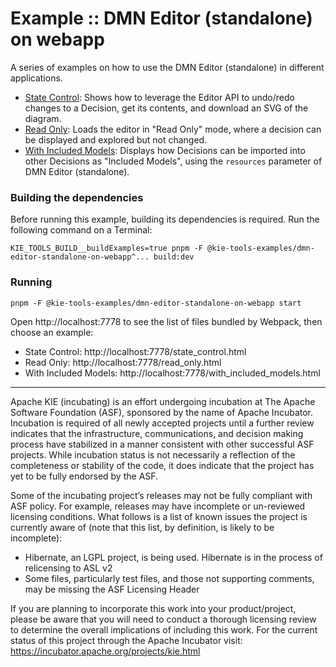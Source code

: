 <!--
   Licensed to the Apache Software Foundation (ASF) under one
   or more contributor license agreements.  See the NOTICE file
   distributed with this work for additional information
   regarding copyright ownership.  The ASF licenses this file
   to you under the Apache License, Version 2.0 (the
   "License"); you may not use this file except in compliance
   with the License.  You may obtain a copy of the License at
     http://www.apache.org/licenses/LICENSE-2.0
   Unless required by applicable law or agreed to in writing,
   software distributed under the License is distributed on an
   "AS IS" BASIS, WITHOUT WARRANTIES OR CONDITIONS OF ANY
   KIND, either express or implied.  See the License for the
   specific language governing permissions and limitations
   under the License.
-->

# Example :: DMN Editor (standalone) on webapp

A series of examples on how to use the DMN Editor (standalone) in different applications.

- [State Control](src/stateControl/index.ts): Shows how to leverage the Editor API to undo/redo changes to a Decision, get its contents, and download an SVG of the diagram.
- [Read Only](src/readOnly/index.ts): Loads the editor in "Read Only" mode, where a decision can be displayed and explored but not changed.
- [With Included Models](src/withIncludedModels/index.ts): Displays how Decisions can be imported into other Decisions as "Included Models", using the `resources` parameter of DMN Editor (standalone).

### Building the dependencies

Before running this example, building its dependencies is required. Run the following command on a Terminal:

```shell script
KIE_TOOLS_BUILD__buildExamples=true pnpm -F @kie-tools-examples/dmn-editor-standalone-on-webapp^... build:dev
```

### Running

```shell script
pnpm -F @kie-tools-examples/dmn-editor-standalone-on-webapp start
```

Open http://localhost:7778 to see the list of files bundled by Webpack, then choose an example:

- State Control: http://localhost:7778/state_control.html
- Read Only: http://localhost:7778/read_only.html
- With Included Models: http://localhost:7778/with_included_models.html

---

Apache KIE (incubating) is an effort undergoing incubation at The Apache Software
Foundation (ASF), sponsored by the name of Apache Incubator. Incubation is
required of all newly accepted projects until a further review indicates that
the infrastructure, communications, and decision making process have stabilized
in a manner consistent with other successful ASF projects. While incubation
status is not necessarily a reflection of the completeness or stability of the
code, it does indicate that the project has yet to be fully endorsed by the ASF.

Some of the incubating project’s releases may not be fully compliant with ASF
policy. For example, releases may have incomplete or un-reviewed licensing
conditions. What follows is a list of known issues the project is currently
aware of (note that this list, by definition, is likely to be incomplete):

- Hibernate, an LGPL project, is being used. Hibernate is in the process of
  relicensing to ASL v2
- Some files, particularly test files, and those not supporting comments, may
  be missing the ASF Licensing Header

If you are planning to incorporate this work into your product/project, please
be aware that you will need to conduct a thorough licensing review to determine
the overall implications of including this work. For the current status of this
project through the Apache Incubator visit:
https://incubator.apache.org/projects/kie.html
